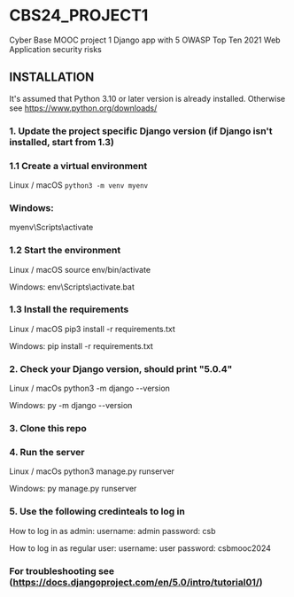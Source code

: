 # CBS24_PROJECT1
Cyber Base MOOC project 1
Django app with 5 OWASP Top Ten 2021 Web Application security risks

## INSTALLATION
It's assumed that Python 3.10 or later version is already installed. Otherwise see https://www.python.org/downloads/

### 1. Update the project specific Django version (if Django isn't installed, start from 1.3)

### 1.1 Create a virtual environment
Linux / macOS
```python3 -m venv myenv```

### Windows:
myenv\Scripts\activate

### 1.2 Start the environment
Linux / macOS
source env/bin/activate

Windows:
env\Scripts\activate.bat

### 1.3 Install the requirements
Linux / macOS
pip3 install -r requirements.txt

Windows:
pip install -r requirements.txt

### 2. Check your Django version, should print "5.0.4"
Linux / macOs
python3 -m django --version

Windows:
py -m django --version

### 3. Clone this repo 

### 4. Run the server
Linux / macOs
python3 manage.py runserver

Windows:
py manage.py runserver

### 5. Use the following credinteals to log in
How to log in as admin:
username: admin
password: csb

How to log in as regular user:
username: user
password: csbmooc2024

### For troubleshooting see (https://docs.djangoproject.com/en/5.0/intro/tutorial01/)
